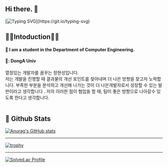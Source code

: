 ## Hi there. 👋 

<div>
  
  <!--Header-->
  [![Typing SVG](https://readme-typing-svg.demolab.com?font=Fira+Code&weight=500&size=15&pause=1000&color=F7E0EEB8&background=6DC0C800&center=true&vCenter=true&random=true&width=435&lines=Hi%2C+there!+Welcome+to+Hyeonsung%60s+GitHub!)](https://git.io/typing-svg)

  
</div>

<div>
  <!--Body-->
  
  ## 🙇‍♂️Intoduction🙇‍♂️
  #### :raising_hand: I am a student in the Department of Computer Engineering.<br/>
  #### 🏫: DongA Univ
  <div>
열정있는 개발자를 꿈꾸는 정현성입니다.<br>
저는 개발을 진행할 때 결과물의 개선 포인트를 찾아내며 더 나은 방향을 찾고자 노력합니다. 부족한 부분을 분석하고 개선해 나가는 것이 더 나은개발자로서 성장할 수 있는 발판이라고 생각합니다 . 저의 이러한 점이 협업을 할 때, 팀이 좋은 방향으로 나아갈수 있도록 한다고 생각합니다.
</div>
  <br/>
  

</div>

  ## 🤔 Github Stats

  
  [![Anurag's GitHub stats](https://github-readme-stats.vercel.app/api?username=hyonne&prs&show_icons=true&theme=graywhite)](https://github.com/anuraghazra/github-readme-stats)
  
  ------------------------------------------------------------------------------------------------------------------------------------------------------------------------------
  
  [![trophy](https://github-profile-trophy.vercel.app/?username=hyonne&row=2&column=3)](https://github.com/ryo-ma/github-profile-trophy)

---------------------------------------------------------------------------------------------------------------------------------------------------------------------------------
  
  [![Solved.ac Profile](http://mazassumnida.wtf/api/v2/generate_badge?boj=wjdgustjd135)](https://solved.ac/unknown/)
  

<!--
**dau-J/dau-J** is a ✨ _special_ ✨ repository because its `README.md` (this file) appears on your GitHub profile.

Here are some ideas to get you started:

- 🔭 I’m currently working on ...
- 🌱 I’m currently learning ...
- 👯 I’m looking to collaborate on ...
- 🤔 I’m looking for help with ...
- 💬 Ask me about ...
- 📫 How to reach me: ...
- 😄 Pronouns: ...
- ⚡ Fun fact: ...
-->

